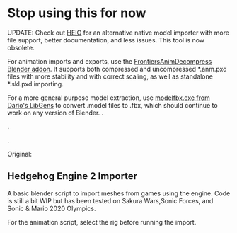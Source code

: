 # Stop using this for now
UPDATE: Check out [HEIO](https://hedge-dev.github.io/HedgehogEngineBlenderIO/index.html) for an alternative native model importer with more file support, better documentation, and less issues. This tool is now obsolete.

For animation imports and exports, use the [FrontiersAnimDecompress Blender addon](https://github.com/WistfulHopes/FrontiersAnimDecompress). It supports both compressed and uncompressed *.anm.pxd files with more stability and with correct scaling, as well as standalone *.skl.pxd importing.

For a more general purpose model extraction, use [modelfbx.exe from Dario's LibGens](https://github.com/DarioSamo/libgens-sonicglvl/) to convert .model files to .fbx, which should continue to work on any version of Blender.
.

.

.

Original:
## Hedgehog Engine 2 Importer
A basic blender script to import meshes from games using the engine. Code is still a bit WIP but has been tested on Sakura Wars,Sonic Forces, and Sonic & Mario 2020 Olympics.


For the animation script, select the rig before running the import.
